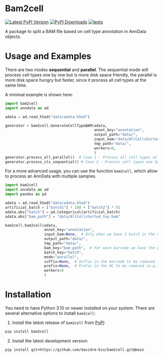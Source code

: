 # Bam2cell


[![Latest PyPI Version][pb]][pypi] [![PyPI Downloads][db]][pypi] [![tests][gb]][yml] 

[gb]: https://github.com/davidrm-bio/bam2cell/actions/workflows/release.yml/badge.svg
[yml]: https://github.com/davidrm-bio/bam2cell/actions/workflows/release.yml
[pb]: https://img.shields.io/pypi/v/bam2cell.svg
[pypi]: https://pypi.org/project/bam2cell/

[db]: https://img.shields.io/pypi/dm/bam2cell?label=pypi%20downloads


A package to split a BAM file based on cell type annotation in 
AnnData objects.


# Usage and Examples

There are two modes **sequential** and **parallel**. The sequential mode will process cell types one by one but is more
disk space friendly, the parallel is more disk space hungry but faster, since it process all cell types at the same time.

A minimal example is shown here:

```python
import bam2cell
import anndata as ad

adata = ad.read_h5ad("data/adata.h5ad")

generator = bam2cell.GenerateCellTypeBAM(adata, 
                                         annot_key="annotation",
                                         output_path="data/",
                                         input_bam="data/AllCellsSorted_toy.bam",
                                         tmp_path="data/",
                                         workers=8,
                                         )
generator.process_all_parallel()  # Case 1 - Process all cell types at the same time
generator.process_cts_sequential() # Case 2 - Process cell types one by one

```

For a more advanced usage, you can use the function `bam2cell`, which allow to process an AnnData with multiple samples.

```python
import bam2cell
import anndata as ad
import pandas as pd

adata = ad.read_h5ad("data/adata.h5ad")
artificial_batch = ["batch1"] * 100 + ["batch2"] * 91
adata.obs["batch"] = pd.Categorical(artificial_batch)
adata.obs["bam_path"] = "data/AllCellsSorted_toy.bam"

bam2cell.bam2cell(adata,
                  annot_key="annotation",
                  input_bam=None,  # Only when we have 1 batch in the AnnData
                  output_path="data/",  
                  tmp_path="data/",
                  bam_key="bam_path",  # For each barcode we have the path to the BAM file
                  batch_key="batch",  
                  mode="parallel",
                  suffix=None,  # Suffix in the barcode to be removed (e.g., BC-1-suffix --> BC-1)
                  prefix=None,  # Prefix in the BC to be removed (e.g., prefix-BC-1 --> BC-1) 
                  workers=8
                  )

```

# Installation

You need to have Python 3.10 or newer installed on your system. There are several alternative options 
to install `bam2cell`:

1. Install the latest release of `bam2cell` from [PyPI](https://pypi.org/project/bam2cell/):
```bash
pip install bam2cell  
```

2. Install the latest development version:
 ```bash
pip install git+https://github.com/davidrm-bio/bam2cell.git@main
```

